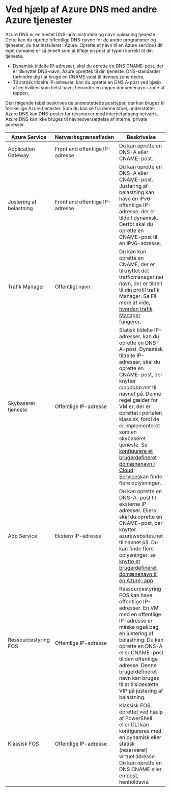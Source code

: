 <properties
  pageTitle="Ved hjælp af Azure DNS med andre Azure tjenester | Microsoft Azure"
  description="Forstå, hvordan du kan bruge Azure DNS til at løse navn til andre Azure tjenester"
  services="dns"
  documentationCenter="na"
  authors="sdwheeler"
  manager="carmonm"
  editor=""
  tags="azure dns"
/>
<tags
  ms.service="dns"
  ms.devlang="na"
  ms.topic="article"
  ms.tgt_pltfrm="na"
  ms.workload="infrastructure-services"
  ms.date="09/21/2016"
  ms.author="sewhee"
/>

# <a name="using-azure-dns-with-other-azure-services"></a>Ved hjælp af Azure DNS med andre Azure tjenester

Azure DNS er en hostet DNS-administration og navn opløsning tjeneste. Dette kan du oprette offentlige DNS-navne for de andre programmer og tjenester, du har installeret i Azure. Oprette et navn til en Azure service i dit eget domæne er så enkelt som at tilføje en post af typen korrekt til din tjeneste.

* Dynamisk tildelte IP-adresser, skal du oprette en DNS CNAME-post, der er tilknyttet DNS-navn, Azure oprettes til din tjeneste. DNS-standarder forhindre dig i at bruge en CNAME-post til dennes zone nedre.
* Til statisk tildelte IP-adresser, kan du oprette en DNS A-post ved hjælp af en hvilken som helst navn, herunder en _nøgen_ domænenavn i zone af toppen.

Den følgende tabel beskrives de understøttede posttyper, der kan bruges til forskellige Azure tjenester. Som du kan se fra denne tabel, understøtter Azure DNS kun DNS-poster for ressourcer med internetadgang netværk. Azure DNS kan ikke bruges til navneoversættelse af interne, private adresser.

| Azure Service | Netværksgrænsefladen | Beskrivelse |
|---------------|-------------------|-------------|
| Application Gateway | Front end offentlige IP-adresse | Du kan oprette en DNS-A eller CNAME-post. |
| Justering af belastning | Front end offentlige IP-adresse | Du kan oprette en DNS-A eller CNAME-post. Justering af belastning kan have en IPv6 offentlige IP-adresse, der er tildelt dynamisk. Derfor skal du oprette en CNAME-post til en IPv6-adresse. |
| Trafik Manager | Offentligt navn | Du kan kun oprette en CNAME, der er tilknyttet det trafficmanager.net navn, der er tildelt til din profil trafik Manager. Se Få mere at vide, [hvordan trafik Manager fungerer](../traffic-manager/traffic-manager-how-traffic-manager-works.md#traffic-manager-example). |
| Skybaseret tjeneste | Offentlige IP-adresse | Statisk tildelte IP-adresser, kan du oprette en DNS-A-post. Dynamisk tildelte IP-adresser, skal du oprette en CNAME-post, der knytter _cloudapp.net_ til navnet på. Denne regel gælder for VM'er, der er oprettet i portalen klassisk, fordi de er implementeret som en skybaseret tjeneste. Se [konfigurere et brugerdefineret domænenavn i Cloud Services](../cloud-services/cloud-services-custom-domain-name-portal.md)kan finde flere oplysninger. |
| App Service | Ekstern IP-adresse | Du kan oprette en DNS-A-post til eksterne IP-adresser. Ellers skal du oprette en CNAME-post, der knytter azurewebsites.net til navnet på. Du kan finde flere oplysninger, se [knytte et brugerdefineret domænenavn til en Azure-app](../app-service-web/web-sites-custom-domain-name.md) |
| Ressourcestyring FOS | Offentlige IP-adresse | Ressourcestyring FOS kan have offentlige IP-adresser. En VM med en offentlige IP-adresse er måske også bag en justering af belastning. Du kan oprette en DNS-A eller CNAME-post til den offentlige adresse. Denne brugerdefineret navn kan bruges til at tilsidesætte VIP på justering af belastning. |
| Klassisk FOS | Offentlige IP-adresse | Klassisk FOS oprettet ved hjælp af PowerShell eller CLI kan konfigureres med en dynamisk eller statisk (reserveret) virtuel adresse. Du kan oprette en DNS CNAME eller en post, henholdsvis. |
